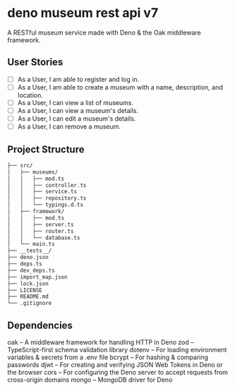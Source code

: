 # deno museum rest api v7
 A RESTful museum service made with Deno & the Oak middleware framework.

## User Stories
- [ ] As a User, I am able to register and log in.
- [ ] As a User, I am able to create a museum with a name, description, and location.
- [ ] As a User, I can view a list of museums.
- [ ] As a User, I can view a museum's details.
- [ ] As a User, I can edit a museum's details.
- [ ] As a User, I can remove a museum.

## Project Structure
```bash
├── src/
│   ├── museums/
│   │   ├── mod.ts
│   │   ├── controller.ts
│   │   ├── service.ts
│   │   ├── repository.ts
│   │   └── typings.d.ts
│   ├── framework/
│   │   ├── mod.ts
│   │   ├── server.ts
│   │   ├── router.ts
│   │   └── database.ts
│   └── main.ts
├── __tests__/
├── deno.json
├── deps.ts
├── dev_deps.ts
├── import_map.json
├── lock.json
├── LICENSE
├── README.md
└── .gitignore
```

## Dependencies
oak – A middleware framework for handling HTTP in Deno
zod – TypeScript-first schema validation library
dotenv – For loading environment variables & secrets from a .env file
bcrypt – For hashing & comparing passwords
djwt – For creating and verifying JSON Web Tokens in Deno or the browser
cors – For configuring the Deno server to accept requests from cross-origin domains
mongo – MongoDB driver for Deno
